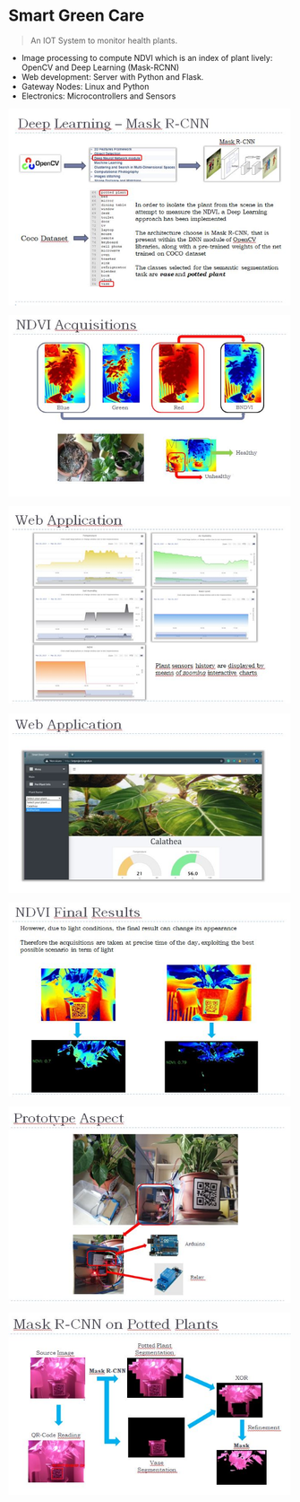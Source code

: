 # Smart Green Care

> An IOT System to monitor health plants.

- Image processing to compute NDVI which is an index of plant lively: OpenCV and Deep Learning (Mask-RCNN)
- Web development: Server with Python and Flask.
- Gateway Nodes: Linux and Python
- Electronics: Microcontrollers and Sensors

![Image](https://github.com/AlessandroGulli/AI_MS_Degree/blob/main/SmartGreenCare/images/DL.JPG)

![Image](https://github.com/AlessandroGulli/AI_MS_Degree/blob/main/SmartGreenCare/images/NDVI.JPG)

![Image](https://github.com/AlessandroGulli/AI_MS_Degree/blob/main/SmartGreenCare/images/Telemetry.JPG)

![Image](https://github.com/AlessandroGulli/AI_MS_Degree/blob/main/SmartGreenCare/images/Web.JPG)

![Image](https://github.com/AlessandroGulli/AI_MS_Degree/blob/main/SmartGreenCare/images/final.JPG)

![Image](https://github.com/AlessandroGulli/AI_MS_Degree/blob/main/SmartGreenCare/images/Prototype.JPG)

![Image](https://github.com/AlessandroGulli/AI_MS_Degree/blob/main/SmartGreenCare/images/flow.JPG)


